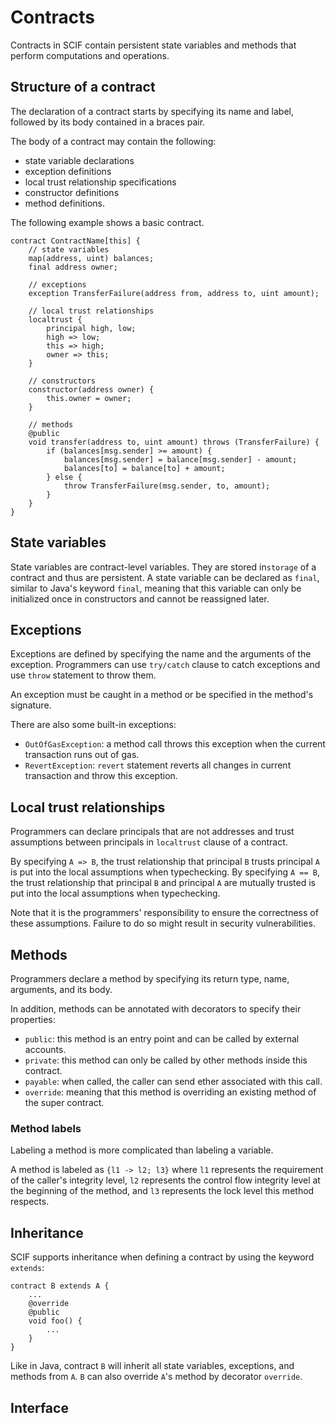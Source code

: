 # Contracts

Contracts in SCIF contain persistent state variables and methods that perform computations and operations.

## Structure of a contract

The declaration of a contract starts by specifying its name and label, followed by its body contained in a braces pair.

The body of a contract may contain the following:

* state variable declarations
* exception definitions
* local trust relationship specifications
* constructor definitions
* method definitions.

The following example shows a basic contract.

```scif
contract ContractName[this] {
    // state variables
    map(address, uint) balances;
    final address owner;

    // exceptions
    exception TransferFailure(address from, address to, uint amount);

    // local trust relationships
    localtrust {
        principal high, low;
        high => low;
        this => high;
        owner => this;
    }

    // constructors
    constructor(address owner) {
        this.owner = owner;
    }

    // methods
    @public 
    void transfer(address to, uint amount) throws (TransferFailure) {
        if (balances[msg.sender] >= amount) {
            balances[msg.sender] = balance[msg.sender] - amount;
            balances[to] = balance[to] + amount;
        } else {
            throw TransferFailure(msg.sender, to, amount);
        }
    }
}
```

## State variables

State variables are contract-level variables. They are stored in`storage` of a contract and thus are persistent.
A state variable can be declared as `final`, similar to Java's keyword `final`, meaning that this variable can only be initialized once in constructors and cannot be reassigned later.

## Exceptions

Exceptions are defined by specifying the name and the arguments of the exception.
Programmers can use `try/catch` clause to catch exceptions and use `throw` statement to throw them.

An exception must be caught in a method or be specified in the method's signature.

There are also some built-in exceptions:

* `OutOfGasException`: a method call throws this exception when the current transaction runs out of gas.
* `RevertException`: `revert` statement reverts all changes in current transaction and throw this exception.

## Local trust relationships

Programmers can declare principals that are not addresses and trust assumptions between principals in `localtrust` clause of a contract.

By specifying `A => B`, the trust relationship that principal `B` trusts principal `A` is put into the local assumptions when typechecking.
By specifying `A == B`, the trust relationship that principal `B` and principal `A` are mutually trusted is put into the local assumptions when typechecking.

Note that it is the programmers' responsibility to ensure the correctness of these assumptions. Failure to do so might result in security vulnerabilities.

## Methods

Programmers declare a method by specifying its return type, name, arguments, and its body.

In addition, methods can be annotated with decorators to specify their properties:

* `public`: this method is an entry point and can be called by external accounts.
* `private`: this method can only be called by other methods inside this contract.
* `payable`: when called, the caller can send ether associated with this call.
* `override`: meaning that this method is overriding an existing method of the super contract.

### Method labels

Labeling a method is more complicated than labeling a variable. 

A method is labeled as `{l1 -> l2; l3}` where `l1` represents the requirement of the caller's integrity level, `l2` represents the control flow integrity level at the beginning of the method, and `l3` represents the lock level this method respects.

## Inheritance

SCIF supports inheritance when defining a contract by using the keyword `extends`:

```scif
contract B extends A {
    ...
    @override
    @public 
    void foo() {
        ...
    }
}
```

Like in Java, contract `B` will inherit all state variables, exceptions, and methods from `A`.
`B` can also override `A`'s method by decorator `override`.


## Interface

<!-- TODO -->